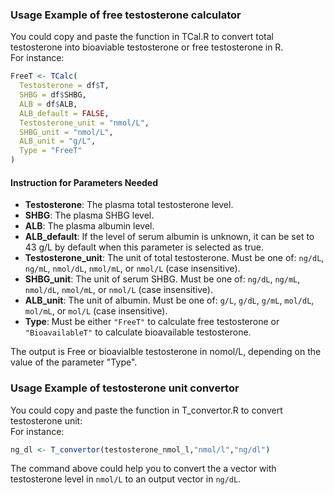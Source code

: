 ### Usage Example of free testosterone calculator
You could copy and paste the function in TCal.R to convert total testosterone into bioaviable testosterone or free testosterone in R.<br/>
For instance:<br/>

```r
FreeT <- TCalc(
  Testosterone = df$T,
  SHBG = df$SHBG,
  ALB = df$ALB,
  ALB_default = FALSE,
  Testosterone_unit = "nmol/L",
  SHBG_unit = "nmol/L",
  ALB_unit = "g/L",
  Type = "FreeT"
)
```

#### Instruction for Parameters Needed

- **Testosterone**: The plasma total testosterone level.  
- **SHBG**: The plasma SHBG level.  
- **ALB**: The plasma albumin level.  
- **ALB_default**: If the level of serum albumin is unknown, it can be set to 43 g/L by default when this parameter is selected as true.  
- **Testosterone_unit**: The unit of total testosterone. Must be one of: `ng/dL`, `ng/mL`, `nmol/dL`, `nmol/mL`, or `nmol/L` (case insensitive).  
- **SHBG_unit**: The unit of serum SHBG. Must be one of: `ng/dL`, `ng/mL`, `nmol/dL`, `nmol/mL`, or `nmol/L` (case insensitive).  
- **ALB_unit**: The unit of albumin. Must be one of: `g/L`, `g/dL`, `g/mL`, `mol/dL`, `mol/mL`, or `mol/L` (case insensitive).  
- **Type**: Must be either `"FreeT"` to calculate free testosterone or `"BioavailableT"` to calculate bioavailable testosterone.


The output is Free or bioavialble testosterone in nomol/L, depending on the value of the parameter "Type".<br/>

### Usage Example of testosterone unit convertor
You could copy and paste the function in T_convertor.R to convert testosterone unit:<br/>
For instance:<br/>

```r
ng_dl <- T_convertor(testosterone_nmol_l,"nmol/l","ng/dl")
```

The command above could help you to convert the a vector with testosterone level in `nmol/L` to an output vector in `ng/dL`.
